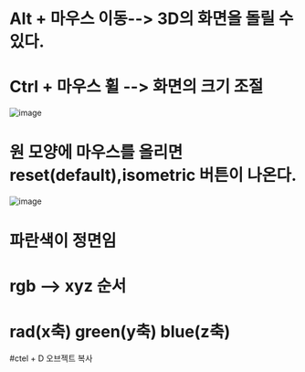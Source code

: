 # Alt + 마우스 이동--> 3D의 화면을 돌릴 수 있다.
# Ctrl + 마우스 휠 --> 화면의 크기 조절
![image](https://github.com/seouwoo/spline/assets/163283988/2cdf52d3-7a60-459e-ad66-811adb21ef86)
# 원 모양에 마우스를 올리면 reset(default),isometric 버튼이 나온다.

![image](https://github.com/seouwoo/spline/assets/163283988/9945a85a-e17d-435e-a82e-4ba70a034c8b)
# 파란색이 정면임
# rgb -->  xyz 순서
# rad(x축) green(y축) blue(z축)


#ctel + D 오브젝트 복사
